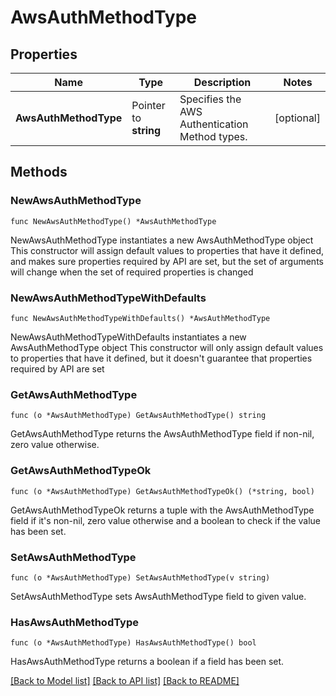 # AwsAuthMethodType

## Properties

Name | Type | Description | Notes
------------ | ------------- | ------------- | -------------
**AwsAuthMethodType** | Pointer to **string** | Specifies the AWS Authentication Method types. | [optional] 

## Methods

### NewAwsAuthMethodType

`func NewAwsAuthMethodType() *AwsAuthMethodType`

NewAwsAuthMethodType instantiates a new AwsAuthMethodType object
This constructor will assign default values to properties that have it defined,
and makes sure properties required by API are set, but the set of arguments
will change when the set of required properties is changed

### NewAwsAuthMethodTypeWithDefaults

`func NewAwsAuthMethodTypeWithDefaults() *AwsAuthMethodType`

NewAwsAuthMethodTypeWithDefaults instantiates a new AwsAuthMethodType object
This constructor will only assign default values to properties that have it defined,
but it doesn't guarantee that properties required by API are set

### GetAwsAuthMethodType

`func (o *AwsAuthMethodType) GetAwsAuthMethodType() string`

GetAwsAuthMethodType returns the AwsAuthMethodType field if non-nil, zero value otherwise.

### GetAwsAuthMethodTypeOk

`func (o *AwsAuthMethodType) GetAwsAuthMethodTypeOk() (*string, bool)`

GetAwsAuthMethodTypeOk returns a tuple with the AwsAuthMethodType field if it's non-nil, zero value otherwise
and a boolean to check if the value has been set.

### SetAwsAuthMethodType

`func (o *AwsAuthMethodType) SetAwsAuthMethodType(v string)`

SetAwsAuthMethodType sets AwsAuthMethodType field to given value.

### HasAwsAuthMethodType

`func (o *AwsAuthMethodType) HasAwsAuthMethodType() bool`

HasAwsAuthMethodType returns a boolean if a field has been set.


[[Back to Model list]](../README.md#documentation-for-models) [[Back to API list]](../README.md#documentation-for-api-endpoints) [[Back to README]](../README.md)



